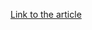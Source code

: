 [Link to the article](https://thehackernews.com/2025/06/irans-state-tv-hijacked-mid-broadcast.html)
